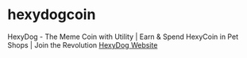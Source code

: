 # hexydogcoin
HexyDog - The Meme Coin with Utility | Earn &amp; Spend HexyCoin in Pet Shops | Join the Revolution
[HexyDog Website](https://www.hexydog.com)
